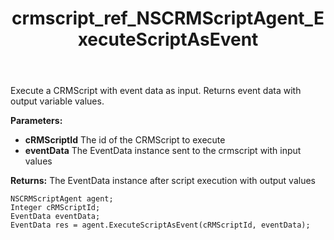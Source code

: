 ﻿---
title: crmscript_ref_NSCRMScriptAgent_ExecuteScriptAsEvent
description: EventData ExecuteScriptAsEvent(Integer cRMScriptId, EventData eventData)
intellisense: NSCRMScriptAgent.ExecuteScriptAsEvent
keywords: NSCRMScriptAgent,ExecuteScriptAsEvent
so.topic: reference
---

Execute a CRMScript with event data as input. Returns event data with output variable values.

**Parameters:**
 - **cRMScriptId** The id of the CRMScript to execute
 - **eventData** The EventData instance sent to the crmscript with input values

**Returns:** The EventData instance after script execution with output values

```crmscript
NSCRMScriptAgent agent;
Integer cRMScriptId;
EventData eventData;
EventData res = agent.ExecuteScriptAsEvent(cRMScriptId, eventData);
```

